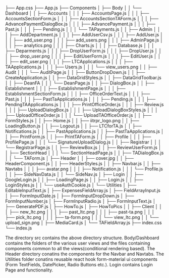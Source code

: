 ├── App.css
├── App.js
├── Components
│   ├── Body
│   │   └── Dashboard
│   │       ├── Accounts
│   │       │   ├── AccountsPage.js
│   │       │   ├── AccountsSectionForm.js
│   │       │   ├── AccountsSectionTAForm.js
│   │       │   ├── AdvancePaymentDialogBox.js
│   │       │   ├── AdvancePayment.js
│   │       │   ├── Past.js
│   │       │   ├── Pending.js
│   │       │   └── TAPayments.js
│   │       ├── Admin
│   │       │   ├── AddDepartment.js
│   │       │   ├── AddUserCsv.js
│   │       │   ├── AddUser.js
│   │       │   ├── add_user.png
│   │       │   ├── add_users.png
│   │       │   ├── AdminPage.js
│   │       │   ├── analytics.png
│   │       │   ├── Charts.js
│   │       │   ├── Database.js
│   │       │   ├── Deparments.js
│   │       │   ├── DropUserForm.js
│   │       │   ├── DropUser.js
│   │       │   ├── drop_user.png
│   │       │   ├── EditUserForm.js
│   │       │   ├── EditUser.js
│   │       │   ├── edit_user.png
│   │       │   ├── LTCApplications.js
│   │       │   ├── TAApplications.js
│   │       │   ├── Users.js
│   │       │   └── view_users.png
│   │       ├── Audit
│   │       │   └── AuditPage.js
│   │       ├── ButtonDropDown.js
│   │       ├── CreateApplication.js
│   │       ├── DataGridStyles.js
│   │       ├── DataGridToolbar.js
│   │       ├── DeanFA
│   │       │   └── DeanPage.js
│   │       ├── DialogBox.js
│   │       ├── Establishment
│   │       │   ├── EstablishmentPage.js
│   │       │   ├── EstablishmentSectionForm.js
│   │       │   ├── OfficeOrderText.js
│   │       │   ├── Past.js
│   │       │   ├── PastTaApplications.js
│   │       │   ├── Pending.js
│   │       │   ├── PendingTAApplications.js
│   │       │   ├── PrintOfficeOrder.js
│   │       │   ├── Review.js
│   │       │   ├── UploadDialogBox.js
│   │       │   ├── UploadDialogBoxStyles.js
│   │       │   ├── UploadOfficeOrder.js
│   │       │   └── UploadTAOfficeOrder.js
│   │       ├── FormStyles.js
│   │       ├── Home.js
│   │       ├── iitrpr_logo.png
│   │       ├── LoadingButton.js
│   │       ├── Logout.js
│   │       ├── LTCforTA.js
│   │       ├── Notifications.js
│   │       ├── PastApplications.js
│   │       ├── PastTaApplications.js
│   │       ├── PrintForm.js
│   │       ├── PrintTAForm.js
│   │       ├── Profile
│   │       │   ├── ProfilePage.js
│   │       │   └── SignatureUploadDialog.js
│   │       ├── Registrar
│   │       │   └── RegistrarPage.js
│   │       ├── ReviewBox.js
│   │       ├── ReviewUserForm.js
│   │       ├── SectionHead
│   │       │   └── SectionHeadPage.js
│   │       ├── TADialogBox.js
│   │       └── TAForm.js
│   ├── Header
│   │   ├── cover.jpg
│   │   ├── HeaderComponent.js
│   │   ├── HeaderStyles.js
│   │   ├── Navbar.js
│   │   ├── Navtabs
│   │   │   ├── avatar.png
│   │   │   ├── Notification.js
│   │   │   └── Profile.js
│   │   ├── SideNavData.js
│   │   └── SideNav.js
│   ├── Login
│   │   ├── GoogleLogin.js
│   │   ├── LoadingPage.js
│   │   ├── Login.js
│   │   ├── LoginStyles.js
│   │   └── useAuthCookie.js
│   └── Utilities
│       ├── EditableInputText.js
│       ├── ExpensesFieldArray.js
│       ├── FieldArrayInput.js
│       ├── FormInputDate.js
│       ├── FormInputDropDown.js
│       ├── FormInputNumber.js
│       ├── FormInputRadio.js
│       ├── FormInputText.js
│       ├── GeneratePDF.js
│       ├── HowTo.js
│       ├── HowToPics
│       │   ├── Client
│       │   │   ├── new_ltc.png
│       │   │   ├── past_ltc.png
│       │   │   ├── past-ta.png
│       │   │   ├── pick_ltc.png
│       │   │   ├── ta-form.png
│       │   │   └── view_ltc.png
│       │   └── upload_sign.png
│       ├── MediaCard.js
│       └── TAFieldArray.js
├── index.css
└── index.js

The directory src contains the above directory structure. Body/Dashboard contains the folders of the various user views and the files containing components common to all the views(conditional rendering based). The Header directory conatins the components for the Navbar and Navtabs. The Utilities folder conatins reusable react hook form-material ui components (Form TextFields, DatePicker, Radio Buttons etc.). Login contains Login Page and functionality.
